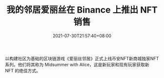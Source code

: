 ﻿---
title: "我的邻居爱丽丝在 Binance 上推出 NFT 销售"
date: 2021-07-30T21:57:40+08:00
lastmod: 2021-07-30T16:45:40+08:00
draft: false
authors: ["Zachariah"]
description: "以构建社区为基础的区块链游戏《爱丽丝邻居》正式上线币安NFT新商城独家NFT系列。他们将其称为 Midsummer with Alice，这是新玩家和现有玩家获取新 NFT 的绝佳方式。"
featuredImage: "my-neighbor-alice-launches-nft-sale-on-binance.png"
tags: ["Strategy Game","策略游戏","Play to Earn"]
categories: ["news"]
news: ["策略游戏"]
weight: 
lightgallery: true
pinned: false
recommend: false
recommend1: false
---

以构建社区为基础的区块链游戏《爱丽丝邻居》正式上线币安NFT新商城独家NFT系列。他们将其称为 Midsummer with Alice，这是新玩家和现有玩家获取新 NFT 的绝佳方式。

<!--more-->

